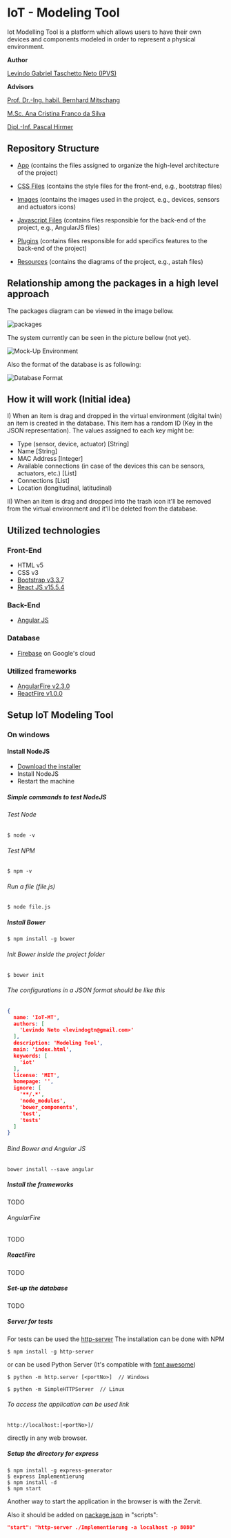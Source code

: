 # IoT - Modeling Tool

Iot Modelling Tool is a platform which allows users to have their own devices and components modeled in order to represent a physical environment.


__Author__ 

[Levindo Gabriel Taschetto Neto (IPVS)](http://levindoneto.com)

__Advisors__

[Prof. Dr.-Ing. habil. Bernhard Mitschang](https://www.ipvs.uni-stuttgart.de/abteilungen/as/abteilung/mitarbeiter/bernhard.mitschang)

[M.Sc. Ana Cristina Franco da Silva](https://www.ipvs.uni-stuttgart.de/abteilungen/as/abteilung/mitarbeiter/Ana.Franco)

[Dipl.-Inf. Pascal Hirmer](https://www.ipvs.uni-stuttgart.de/abteilungen/as/abteilung/mitarbeiter/Pascal.Hirmer)



## Repository Structure

* [App](public/app) (contains the files assigned to organize the high-level architecture of the project)

* [CSS Files](public/css) (contains the style files for the front-end, e.g., bootstrap files)

* [Images](public/img) (contains the images used in the project, e.g., devices, sensors and actuators icons)

* [Javascript Files](public/js) (contains files responsible for the back-end of the project, e.g., AngularJS files)

* [Plugins](public/plugins) (contains files responsible for add specifics features to the back-end of the project)

* [Resources](public/resources) (contains the diagrams of the project, e.g., astah files)

## Relationship among the packages in a high level approach

The packages diagram can be viewed in the image bellow.

![packages](public/resources/packages.jpg)

The system currently can be seen in the picture bellow (not yet).

![Mock-Up Environment](public/img/readme/system.jpg)

Also the format of the database is as following:

![Database Format](public/img/readme/database-format.jpg)

## How it will work (Initial idea)

I) When an item is drag and dropped in the virtual environment (digital twin) an item is created in the database.
This item has a random ID (Key in the JSON representation).
The values assigned to each key might be:

* Type (sensor, device, actuator) [String]
* Name [String]
* MAC Address [Integer]
* Available connections (in case of the devices this can be sensors, actuators, etc.) [List]
* Connections [List]
* Location (longitudinal, latitudinal)

II) When an item is drag and dropped into the trash icon it'll be removed from the virtual environment and it'll be deleted from the database.

## Utilized technologies

### Front-End

* HTML v5
* CSS v3
* [Bootstrap v3.3.7](http://getbootstrap.com/)
* [React JS v15.5.4](https://facebook.github.io/react/)

### Back-End

* [Angular JS](https://angularjs.org/)

### Database

* [Firebase](https://firebase.google.com) on Google's cloud

### Utilized frameworks

* [AngularFire v2.3.0](https://github.com/firebase/angularfire)
* [ReactFire v1.0.0](https://github.com/firebase/reactfire)

## Setup IoT Modeling Tool

### On windows

#### Install NodeJS

* [Download the installer](https://nodejs.org/en/download/)
* Install NodeJS
* Restart the machine

##### Simple commands to test NodeJS

###### Test Node
```terminal
$ node -v
```

###### Test NPM
```terminal
$ npm -v
```

###### Run a file (file.js)
```terminal
$ node file.js
```

##### Install Bower
```terminal
$ npm install -g bower
```

###### Init Bower inside the project folder
```terminal
$ bower init
```

###### The configurations in a JSON format should be like this
```json
{
  name: 'IoT-MT',
  authors: [
    'Levindo Neto <levindogtn@gmail.com>'
  ],
  description: 'Modeling Tool',
  main: 'index.html',
  keywords: [
    'iot'
  ],
  license: 'MIT',
  homepage: '',
  ignore: [
    '**/.*',
    'node_modules',
    'bower_components',
    'test',
    'tests'
  ]
}
```

###### Bind Bower and Angular JS
```terminal
bower install --save angular
```

##### Install the frameworks

TODO

###### AngularFire

TODO

##### ReactFire

TODO

##### Set-up the database

TODO

##### Server for tests

For tests can be used the [http-server](https://www.npmjs.com/package/http-server)
The installation can be done with NPM
```terminal
$ npm install -g http-server
```

or can be used Python Server (It's compatible with [font awesome](https://fontawesome.io))
```terminal
$ python -m http.server [<portNo>]  // Windows
```

```terminal
$ python -m SimpleHTTPServer  // Linux
```

###### To access the application can be used link
```terminal
http://localhost:[<portNo>]/
```
directly in any web browser.

##### Setup the directory for express
```terminal
$ npm install -g express-generator
$ express Implementierung
$ npm install -d
$ npm start
```

Another way to start the application in the browser is with the Zervit.

Also it should be added on [package.json](public/package.json) in "scripts":
```json
"start": "http-server ./Implementierung -a localhost -p 8080"
```
